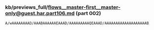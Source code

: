 ### kb/previews_full/flows__master-first__master-only@guest.har.part106.md (part 002)

```md
A/wAAAAAAAAD/AAABAAAAAAEAAAD/AAAAAAAAAQEAAAD/AAAAAAAAAAAAAAAAAAAB
```

```
